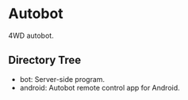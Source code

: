 # Autobot

4WD autobot.

## Directory Tree

  - bot: Server-side program.
  - android: Autobot remote control app for Android.
